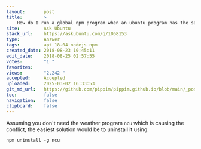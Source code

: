 ```yaml
---
layout:       post
title:        >
    How do I run a global npm program when an ubuntu program has the same name?
site:         Ask Ubuntu
stack_url:    https://askubuntu.com/q/1068153
type:         Answer
tags:         apt 18.04 nodejs npm
created_date: 2018-08-23 10:45:11
edit_date:    2018-08-25 02:57:55
votes:        "1 "
favorites:    
views:        "2,242 "
accepted:     Accepted
uploaded:     2025-03-02 16:33:53
git_md_url:   https://github.com/pippim/pippim.github.io/blob/main/_posts/2018/2018-08-23-How-do-I-run-a-global-npm-program-when-an-ubuntu-program-has-the-same-name_.md
toc:          false
navigation:   false
clipboard:    false
---
```


Assuming you don't need the weather program `ncu` which is causing the conflict, the easiest solution would be to uninstall it using:

``` 
npm uninstall -g ncu
```
